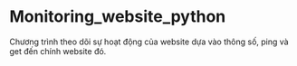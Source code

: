 # Monitoring_website_python


Chương trình theo dõi sự hoạt động của website dựa vào thông số, ping và get đến chính website đó.
